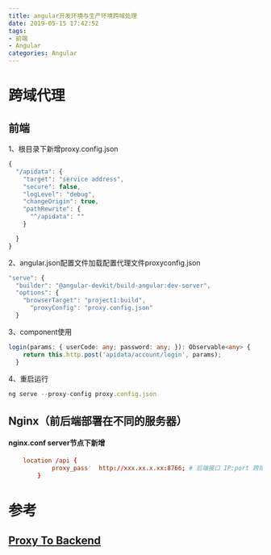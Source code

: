 ```yaml
---
title: angular开发环境与生产环境跨域处理
date: 2019-05-15 17:42:52
tags:
- 前端
- Angular
categories: Angular
---
```

# 跨域代理

## 前端

1、根目录下新增proxy.config.json

```ts
{
  "/apidata": {
    "target": "service address",
    "secure": false,
    "logLevel": "debug",
    "changeOrigin": true,
    "pathRewrite": {
      "^/apidata": ""
    }

  }
}
```

2、angular.json配置文件加载配置代理文件proxyconfig.json

```ts
"serve": {
  "builder": "@angular-devkit/build-angular:dev-server",
  "options": {
    "browserTarget": "project1:build",
      "proxyConfig": "proxy.config.json"
  }
```
<!--more-->
3、component使用 

```ts
login(params: { userCode: any; password: any; }): Observable<any> {
    return this.http.post('apidata/account/login', params);
  }
```

4、重启运行

```ts
ng serve --proxy-config proxy.config.json
```
## Nginx（前后端部署在不同的服务器）

#### nginx.conf server节点下新增

``` conf
    location /api {
            proxy_pass   http://xxx.xx.x.xx:8766; # 后端接口 IP:port 跨域代理
        }

```

# 参考

## [Proxy To Backend](https://github.com/angular/angular-cli/blob/master/docs/documentation/stories/proxy.md)